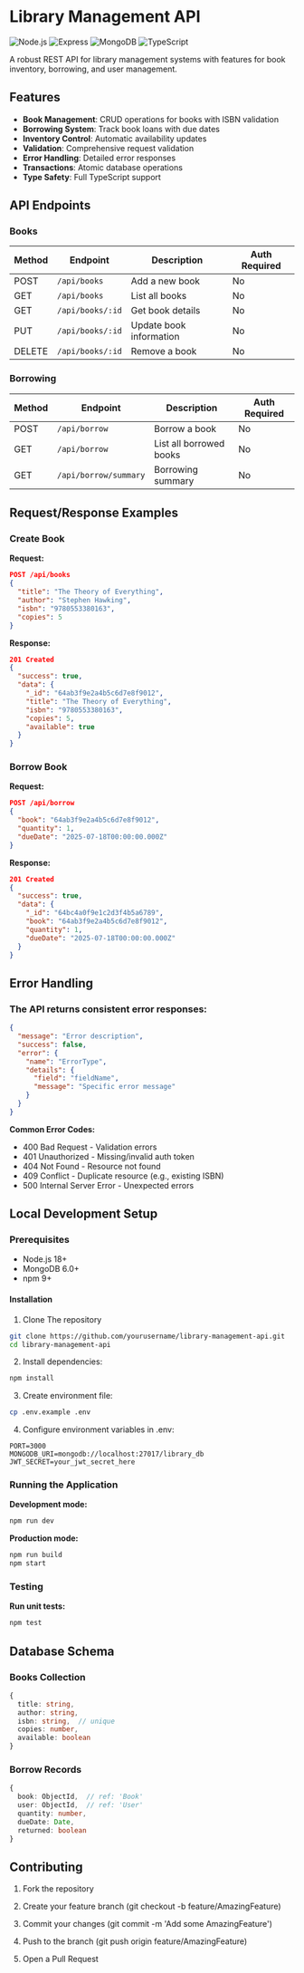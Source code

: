 # Library Management API

![Node.js](https://img.shields.io/badge/Node.js-18+-green)
![Express](https://img.shields.io/badge/Express-4.x-blue)
![MongoDB](https://img.shields.io/badge/MongoDB-6.0+-green)
![TypeScript](https://img.shields.io/badge/TypeScript-5.x-blue)

A robust REST API for library management systems with features for book inventory, borrowing, and user management.

## Features

- **Book Management**: CRUD operations for books with ISBN validation
- **Borrowing System**: Track book loans with due dates
- **Inventory Control**: Automatic availability updates
- **Validation**: Comprehensive request validation
- **Error Handling**: Detailed error responses
- **Transactions**: Atomic database operations
- **Type Safety**: Full TypeScript support

## API Endpoints

### Books

| Method | Endpoint         | Description             | Auth Required |
| ------ | ---------------- | ----------------------- | ------------- |
| POST   | `/api/books`     | Add a new book          | No            |
| GET    | `/api/books`     | List all books          | No            |
| GET    | `/api/books/:id` | Get book details        | No            |
| PUT    | `/api/books/:id` | Update book information | No            |
| DELETE | `/api/books/:id` | Remove a book           | No            |

### Borrowing

| Method | Endpoint              | Description             | Auth Required |
| ------ | --------------------- | ----------------------- | ------------- |
| POST   | `/api/borrow`         | Borrow a book           | No            |
| GET    | `/api/borrow`         | List all borrowed books | No            |
| GET    | `/api/borrow/summary` | Borrowing summary       | No            |

## Request/Response Examples

### Create Book

**Request:**

```json
POST /api/books
{
  "title": "The Theory of Everything",
  "author": "Stephen Hawking",
  "isbn": "9780553380163",
  "copies": 5
}
```

**Response:**

```json
201 Created
{
  "success": true,
  "data": {
    "_id": "64ab3f9e2a4b5c6d7e8f9012",
    "title": "The Theory of Everything",
    "isbn": "9780553380163",
    "copies": 5,
    "available": true
  }
}
```

### Borrow Book

**Request:**

```json
POST /api/borrow
{
  "book": "64ab3f9e2a4b5c6d7e8f9012",
  "quantity": 1,
  "dueDate": "2025-07-18T00:00:00.000Z"
}
```

**Response:**

```json
201 Created
{
  "success": true,
  "data": {
    "_id": "64bc4a0f9e1c2d3f4b5a6789",
    "book": "64ab3f9e2a4b5c6d7e8f9012",
    "quantity": 1,
    "dueDate": "2025-07-18T00:00:00.000Z"
  }
}
```

## Error Handling

### The API returns consistent error responses:

```json
{
  "message": "Error description",
  "success": false,
  "error": {
    "name": "ErrorType",
    "details": {
      "field": "fieldName",
      "message": "Specific error message"
    }
  }
}
```

**Common Error Codes:**

- 400 Bad Request - Validation errors
- 401 Unauthorized - Missing/invalid auth token
- 404 Not Found - Resource not found
- 409 Conflict - Duplicate resource (e.g., existing ISBN)
- 500 Internal Server Error - Unexpected errors

## Local Development Setup

### Prerequisites

- Node.js 18+
- MongoDB 6.0+
- npm 9+

#### Installation

1. Clone The repository

```bash
git clone https://github.com/yourusername/library-management-api.git
cd library-management-api
```

2. Install dependencies:

```bash
npm install
```

3. Create environment file:

```bash
cp .env.example .env
```

4. Configure environment variables in .env:

```text
PORT=3000
MONGODB_URI=mongodb://localhost:27017/library_db
JWT_SECRET=your_jwt_secret_here
```

### Running the Application

**Development mode:**

```bash
npm run dev
```

**Production mode:**

```bash
npm run build
npm start
```

### Testing

**Run unit tests:**

```bash
npm test
```

## Database Schema

### Books Collection

```typescript
{
  title: string,
  author: string,
  isbn: string,  // unique
  copies: number,
  available: boolean
}
```

### Borrow Records

```typescript
{
  book: ObjectId,  // ref: 'Book'
  user: ObjectId,  // ref: 'User'
  quantity: number,
  dueDate: Date,
  returned: boolean
}
```

## Contributing

1. Fork the repository

2. Create your feature branch (git checkout -b feature/AmazingFeature)

3. Commit your changes (git commit -m 'Add some AmazingFeature')

4. Push to the branch (git push origin feature/AmazingFeature)

5. Open a Pull Request
